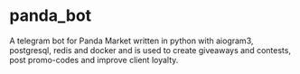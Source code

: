 # panda_bot
A telegram bot for Panda Market written in python with aiogram3, postgresql, redis and docker and is used to create giveaways and contests, post promo-codes and improve client loyalty.
